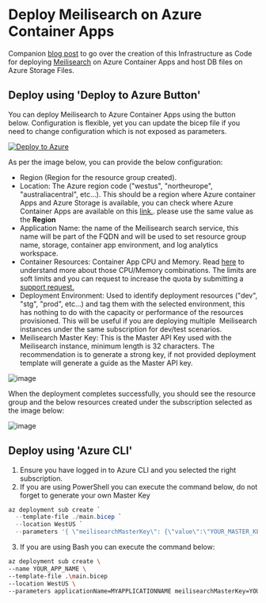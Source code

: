 # Deploy Meilisearch on Azure Container Apps
Companion [blog post](https://bit.ly/3TavzGb) to go over the creation of this Infrastructure as Code for deploying [Meilisearch](https://www.meilisearch.com/) on Azure Container Apps and host DB files on Azure Storage Files.

## Deploy using 'Deploy to Azure Button'
You can deploy Meilisearch to Azure Container Apps using the button below. Configuration is flexible, yet you can update the bicep file if you need to change configuration which is not exposed as parameters.

[![Deploy to Azure](https://aka.ms/deploytoazurebutton)](https://portal.azure.com/#create/Microsoft.Template/uri/https%3A%2F%2Fraw.githubusercontent.com%2Ftjoudeh%2FContainer-Apps-Meilisearch%2F46993fb85fa54df3c59c1c4fca6b8d4db5ea9268%2Fdeploy%2Fmain.json)

As per the image below, you can provide the below configuration:

- Region (Region for the resource group created).
- Location: The Azure region code ("westus", "northeurope", "australiacentral", etc...). This should be a region where Azure container Apps and Azure Storage is available, you can check where Azure Container Apps are available on this [link.](https://azure.microsoft.com/en-us/explore/global-infrastructure/products-by-region/?products=storage,container-apps&regions=all). please use the same value as the **Region**
- Application Name: the name of the Meilisearch search service, this name will be part of the FQDN and will be used to set resource group name, storage, container app environment, and log analytics workspace.
- Container Resources: Container App CPU and Memory. Read [here](https://learn.microsoft.com/en-us/azure/container-apps/containers#configuration) to understand more about those CPU/Memory combinations. The limits are soft limits and you can request to increase the quota by submitting a [support request.](https://azure.microsoft.com/support/create-ticket/)
- Deployment Environment: Used to identify deployment resources ("dev", "stg", "prod", etc...) and tag them with the selected environment, this has nothing to do with the capacity or performance of the resources provisioned. This will be useful if you are deploying multiple  Meilisearch instances under the same subscription for dev/test scenarios.
- Meilisearch Master Key: This is the Master API Key used with the Meilisearch instance, minimum length is 32 characters. The recommendation is to generate a strong key, if not provided deployment template will generate a guide as the Master API key.

![image](https://user-images.githubusercontent.com/3114431/194722145-090b113e-9a6d-4f50-ae07-c87ab8298009.png)

When the deployment completes successfully, you should see the resource group and the below resources created under the subscription selected as the image below:

![image](https://user-images.githubusercontent.com/3114431/194722158-842e86b6-f675-45b3-aeee-1d1b9c4a40b1.png)

## Deploy using 'Azure CLI'
1. Ensure you have logged in to Azure CLI and you selected the right subscription.
2. If you are using PowerShell you can execute the command below, do not forget to generate your own Master Key

```PowerShell
az deployment sub create `
  --template-file ./main.bicep `
  --location WestUS `
  --parameters '{ \"meilisearchMasterKey\": {\"value\":\"YOUR_MASTER_KEY\"}, \"applicationName\": {\"value\":\"YOUR_APP_NAME\"}, \"deploymentEnvironment\": {\"value\":\"dev\"}, \"location\": {\"value\":\"westus\"} }'
```

3. If you are using Bash you can execute the command below:
```bash
az deployment sub create \
--name YOUR_APP_NAME \
--template-file .\main.bicep 
--location WestUS \
--parameters applicationName=MYAPPLICATIONNAME meilisearchMasterKey=YOUR_MASTER_KEY deploymentEnvironment=dev location=westus
```







